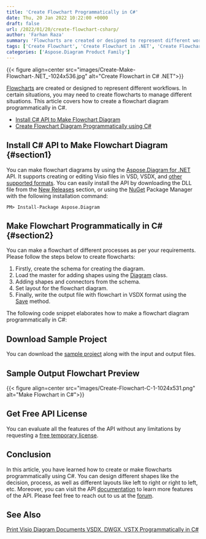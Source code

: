 ```yaml
---
title: 'Create Flowchart Programmatically in C#'
date: Thu, 20 Jan 2022 10:22:00 +0000
draft: false
url: /2022/01/20/create-flowchart-csharp/
author: 'Farhan Raza'
summary: 'Flowcharts are created or designed to represent different workflows. In certain situations, you may need to create flowcharts to manage different situations. This article covers how to **create a flowchart diagram programmatically in C#**.'
tags: ['Create Flowchart', 'Create Flowchart in .NET', 'Create Flowchart in C#', 'Flowchart Maker in C#', 'Flowchart creator in C#', 'Make Flowchart']
categories: ['Aspose.Diagram Product Family']
---
```




{{< figure align=center src="images/Create-Make-Flowchart-.NET_-1024x536.jpg" alt="Create Flowchart in C# .NET">}}


[Flowcharts][1] are created or designed to represent different workflows. In certain situations, you may need to create flowcharts to manage different situations. This article covers how to create a flowchart diagram programmatically in C#.

*   [Install C# API to Make Flowchart Diagram][2]
*   [Create Flowchart Diagram Programmatically using C#][3]

## Install C# API to Make Flowchart Diagram {#section1}

You can make flowchart diagrams by using the [Aspose.Diagram for .NET][4] API. It supports creating or editing Visio files in VSD, VSDX, and [other supported formats][5]. You can easily install the API by downloading the DLL file from the [New Releases][6] section, or using the [NuGet][7] Package Manager with the following installation command:

```
PM> Install-Package Aspose.Diagram
```

## Make Flowchart Programmatically in C# {#section2}

You can make a flowchart of different processes as per your requirements. Please follow the steps below to create flowcharts:

1.  Firstly, create the schema for creating the diagram.
2.  Load the master for adding shapes using the [Diagram][8] class.
3.  Adding shapes and connectors from the schema.
4.  Set layout for the flowchart diagram.
5.  Finally, write the output file with flowchart in VSDX format using the [Save][9] method.

The following code snippet elaborates how to make a flowchart diagram programmatically in C#:



## Download Sample Project

You can download the [sample project][10] along with the input and output files.

## Sample Output Flowchart Preview



{{< figure align=center src="images/Create-Flowchart-C-1-1024x531.png" alt="Make Flowchart in C#">}}


## Get Free API License

You can evaluate all the features of the API without any limitations by requesting a [free temporary license][11].

## Conclusion

In this article, you have learned how to create or make flowcharts programmatically using C#. You can design different shapes like the decision, process, as well as different layouts like left to right or right to left, etc. Moreover, you can visit the API [documentation][12] to learn more features of the API. Please feel free to reach out to us at the [forum][13].

## See Also

[Print Visio Diagram Documents VSDX, DWGX, VSTX Programmatically in C#][14]




[1]: https://en.wikipedia.org/wiki/Flowchart
[2]: #section1
[3]: #section2
[4]: https://products.aspose.com/diagram/net/
[5]: https://docs.aspose.com/diagram/net/supported-file-formats/
[6]: https://downloads.aspose.com/diagram/net
[7]: https://www.nuget.org/packages/Aspose.Diagram/
[8]: https://apireference.aspose.com/diagram/net/aspose.diagram/diagram
[9]: https://apireference.aspose.com/diagram/net/aspose.diagram/diagram/methods/save/index
[10]: https://drive.google.com/file/d/1kxksQBGKdmtASdOKUXCHn9t5eX872MGs/view?usp=sharing
[11]: https://purchase.aspose.com/temporary-license
[12]: http://docs.aspose.com/diagram/net
[13]: https://forum.aspose.com/c/diagram
[14]: https://blog.aspose.com/2021/08/10/print-visio-diagrams-shapes-csharp/




